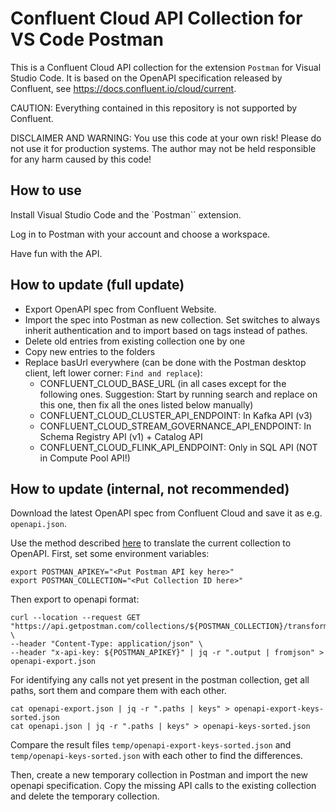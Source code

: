 # Confluent Cloud API Collection for VS Code Postman

This is a Confluent Cloud API collection for the extension `Postman` for Visual Studio Code.
It is based on the OpenAPI specification released by Confluent, see https://docs.confluent.io/cloud/current.

CAUTION: Everything contained in this repository is not supported by Confluent.

DISCLAIMER AND WARNING: You use this code at your own risk! Please do not use it for production systems. The author may not be held responsible for any harm caused by this code!

## How to use
Install Visual Studio Code and the `Postman`` extension.

Log in to Postman with your account and choose a workspace.

Have fun with the API.

## How to update (full update)

* Export OpenAPI spec from Confluent Website.
* Import the spec into Postman as new collection. Set switches to always inherit authentication and to import based on tags instead of pathes.
* Delete old entries from existing collection one by one
* Copy new entries to the folders
* Replace basUrl everywhere (can be done with the Postman desktop client, left lower corner: `Find and replace`):
  * CONFLUENT_CLOUD_BASE_URL (in all cases except for the following ones. Suggestion: Start by running search and replace on this one, then fix all the ones listed below manually)
  * CONFLUENT_CLOUD_CLUSTER_API_ENDPOINT: In Kafka API (v3)
  * CONFLUENT_CLOUD_STREAM_GOVERNANCE_API_ENDPOINT: In Schema Registry API (v1) + Catalog API
  * CONFLUENT_CLOUD_FLINK_API_ENDPOINT: Only in SQL API (NOT in Compute Pool API!)

## How to update (internal, not recommended)

Download the latest OpenAPI spec from Confluent Cloud and save it as e.g. `openapi.json`.

Use the method described [here](https://blog.postman.com/creating-an-openapi-definition-from-a-collection-with-the-postman-api) to translate the current collection to OpenAPI.
First, set some environment variables:

```shell
export POSTMAN_APIKEY="<Put Postman API key here>"
export POSTMAN_COLLECTION="<Put Collection ID here>"
```

Then export to openapi format:

```shell
curl --location --request GET "https://api.getpostman.com/collections/${POSTMAN_COLLECTION}/transformations" \
--header "Content-Type: application/json" \
--header "x-api-key: ${POSTMAN_APIKEY}" | jq -r ".output | fromjson" > openapi-export.json
```

For identifying any calls not yet present in the postman collection, get all paths, sort them and compare them with each other.

```shell
cat openapi-export.json | jq -r ".paths | keys" > openapi-export-keys-sorted.json
cat openapi.json | jq -r ".paths | keys" > openapi-keys-sorted.json
```

Compare the result files `temp/openapi-export-keys-sorted.json` and `temp/openapi-keys-sorted.json` with each other to find the differences.

Then, create a new temporary collection in Postman and import the new openapi specification. Copy the missing API calls to the existing collection and delete the temporary collection.
